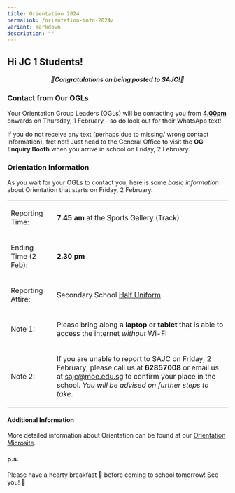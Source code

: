 ```yaml
---
title: Orientation 2024
permalink: /orientation-info-2024/
variant: markdown
description: ""
---
```

<h2><strong>Hi JC 1 Students!</strong></h2>
<p></p><center><h5><strong>🎉Congratulations on being posted to SAJC!🎉</strong></h5></center><p></p>
<p></p>

<h3>Contact from Our OGLs</h3>
<p>Your Orientation Group Leaders (OGLs) will be contacting you from <strong><u>4.00pm</u></strong> onwards
on Thursday, 1 February - so do look out for their WhatsApp text!</p>
<p>If you do not receive any text (perhaps due to missing/ wrong contact
information), fret not! Just head to the General Office to visit the <strong>OG Enquiry Booth</strong> when
you arrive in school on Friday, 2 February.</p>
<p></p>
<h3>Orientation Information</h3>
<p>As you wait for your OGLs to contact you, here is some <em>basic information</em> about
Orientation that starts on Friday, 2 February.</p>
<table>
	    <style>
    td, th {
       border: none!important;
    }
    </style>
<tbody>
<tr>
<td rowspan="1" colspan="1">
<p>Reporting Time:</p>
</td>
<td rowspan="1" colspan="1">
<p><strong>7.45 am</strong> at the Sports Gallery (Track)</p>
</td>
</tr>
<tr>
<td rowspan="1" colspan="1">
<p>Ending Time (2 Feb):</p>
</td>
<td rowspan="1" colspan="1">
<p><strong>2.30 pm</strong>
</p>
</td>
</tr>
<tr>
<td rowspan="1" colspan="1">
<p>Reporting Attire:</p>
</td>
<td rowspan="1" colspan="1">
<p>Secondary School <u>Half Uniform</u>
</p>
</td>
</tr>
<tr>
<td rowspan="1" colspan="1">
<p>Note 1:</p>
</td>
<td rowspan="1" colspan="1">
<p>Please bring along a <strong>laptop</strong> or <strong>tablet</strong> that
is able to access the internet <em>without </em>Wi-Fi</p>
</td>
</tr>
<tr>
<td rowspan="1" colspan="1">
<p>Note 2:</p>
</td>
<td rowspan="1" colspan="1">
<p>If you are unable to report to SAJC on Friday, 2 February, please call
us at <strong>62857008</strong> or email us at <a href="sajc@moe.edu.sg" rel="noopener noreferrer nofollow" target="_blank">sajc@moe.edu.sg</a> to confirm your place in the
school. <em>You will be advised on further steps to take</em>.</p>
</td>
</tr>
</tbody>
</table>
<p></p>
<h4>Additional Information</h4>
<p>More detailed information about Orientation can be found at our <a href="https://sites.google.com/moe.edu.sg/2024orientationsajc/home" rel="noopener noreferrer nofollow" target="_blank">Orientation Microsite</a>.</p>
<p></p>
<h4>p.s.</h4>
<p>Please have a hearty breakfast 🥞 before coming to school tomorrow! See
you! 🤗</p>
<p></p>
<p></p>